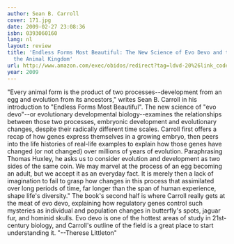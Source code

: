 ```yaml
---
author: Sean B. Carroll
cover: 171.jpg
date: 2009-02-27 23:08:36
isbn: 0393060160
lang: nl
layout: review
title: 'Endless Forms Most Beautiful: The New Science of Evo Devo and the Making of
  the Animal Kingdom'
url: http://www.amazon.com/exec/obidos/redirect?tag=ldvd-20%26link_code=xm2%26camp=2025%26creative=165953%26path=http://www.amazon.com/gp/redirect.html%253fASIN=0393060160%2526tag=ldvd-20%2526lcode=xm2%2526cID=2025%2526ccmID=165953%2526location=/o/ASIN/0393060160%25253FSubscriptionId=0VJDVJ14KM0P0VXDCQ82
year: 2009
---
```

"Every animal form is the product of two processes--development from an egg and evolution from its ancestors," writes Sean B. Carroll in his introduction to "Endless Forms Most Beautiful". The new science of "evo devo"--or evolutionary developmental biology--examines the relationships between those two processes, embryonic development and evolutionary changes, despite their radically different time scales. Carroll first offers a recap of how genes express themselves in a growing embryo, then peers into the life histories of real-life examples to explain how those genes have changed (or not changed) over millions of years of evolution. Paraphrasing Thomas Huxley, he asks us to consider evolution and development as two sides of the same coin.  We may marvel at the process of an egg becoming an adult, but we accept it as an everyday fact. It is merely then a lack of imagination to fail to grasp how changes in this process that assimilated over long periods of time, far longer than the span of human experience, shape life's diversity."  The book's second half is where Carroll really gets at the meat of evo devo, explaining how regulatory genes control such mysteries as individual and population changes in butterfly's spots, jaguar fur, and hominid skulls. Evo devo is one of the hottest areas of study in 21st-century biology, and Carroll's outline of the field is a great place to start understanding it. "--Therese Littleton"
